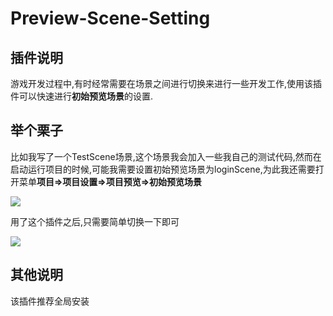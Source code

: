 # Preview-Scene-Setting

## 插件说明
游戏开发过程中,有时经常需要在场景之间进行切换来进行一些开发工作,使用该插件可以快速进行**初始预览场景**的设置.

## 举个栗子
比如我写了一个TestScene场景,这个场景我会加入一些我自己的测试代码,然而在启动运行项目的时候,可能我需要设置初始预览场景为loginScene,为此我还需要打开菜单**项目=>项目设置=>项目预览=>初始预览场景**

![](../../assets/preview-scene-setting/bffe0372.png)    


用了这个插件之后,只需要简单切换一下即可 

![](../../assets/preview-scene-setting/use.gif)

## 其他说明
该插件推荐全局安装    
